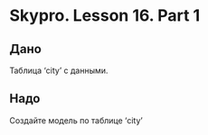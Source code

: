 # Skypro. Lesson 16. Part 1

## Дано

Таблица ‘city’ с данными.


## Надо

Создайте модель по таблице ‘city’